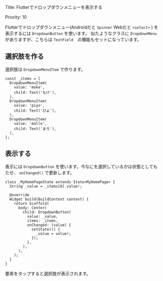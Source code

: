 Title: Flutterでドロップダウンメニューを表示する

Priority: 10

Flutterでドロップダウンメニュー(Androidだと `Spinner`  Webだと `<select>` ) を表示するには `DropdownButton` を使います。
似たようなクラスに `DropdownMenu` がありますが、こちらは `TextField`　の機能もセットになっています。

## 選択肢を作る

選択肢は `DropdownMenuItem` で作ります。

```
const _items = [
  DropdownMenuItem(
    value: 'moke',
    child: Text('もけ'),
  ),
  DropdownMenuItem(
    value: 'piyo',
    child: Text('ぴよ'),
  ),
  DropdownMenuItem(
    value: 'mallo',
    child: Text('まろ'),
  ),
];
```

## 表示する

表示には `DropdownButton` を使います。今なにを選択しているかは状態としてもたせ、 `onChanged()` で更新します。

```
class _MyHomePageState extends State<MyHomePage> {
  String _value = _items[0].value!;

  @override
  Widget build(BuildContext context) {
    return Scaffold(
      body: Center(
        child: DropdownButton(
          value: _value,
          items: _items,
          onChanged: (value) {
            setState(() {
              _value = value!;
            });
          },
        ),
      ),
    );
  }
}
```

要素をタップすると選択肢が表示されます。

